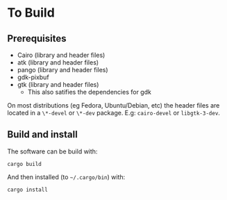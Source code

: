# To Build

## Prerequisites

* Cairo (library and header files)
* atk (library and header files)
* pango (library and header files)
* gdk-pixbuf
* gtk (library and header files)
  + This also satifies the dependencies for gdk

On most distributions (eg Fedora, Ubuntu/Debian, etc) the header files are located in a `\*-devel` or `\*-dev` package. E.g: `cairo-devel` or `libgtk-3-dev`.

## Build and install

The software can be build with:

    cargo build

And then installed (to `~/.cargo/bin`) with:

    cargo install

